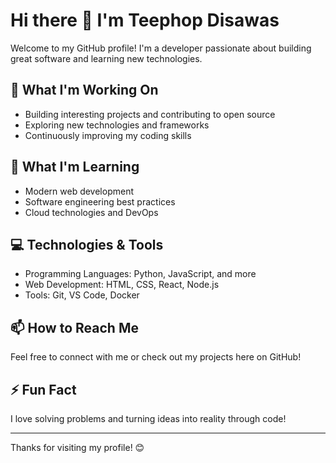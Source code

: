 # Hi there 👋 I'm Teephop Disawas

Welcome to my GitHub profile! I'm a developer passionate about building great software and learning new technologies.

## 🔭 What I'm Working On

- Building interesting projects and contributing to open source
- Exploring new technologies and frameworks
- Continuously improving my coding skills

## 🌱 What I'm Learning

- Modern web development
- Software engineering best practices
- Cloud technologies and DevOps

## 💻 Technologies & Tools

- Programming Languages: Python, JavaScript, and more
- Web Development: HTML, CSS, React, Node.js
- Tools: Git, VS Code, Docker

## 📫 How to Reach Me

Feel free to connect with me or check out my projects here on GitHub!

## ⚡ Fun Fact

I love solving problems and turning ideas into reality through code!

---

Thanks for visiting my profile! 😊
